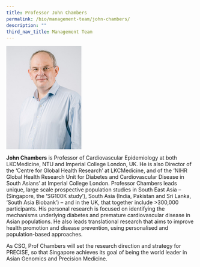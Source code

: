 ```yaml
---
title: Professor John Chambers
permalink: /bio/management-team/john-chambers/
description: ""
third_nav_title: Management Team
---
```

<img src="/images/Bio/Management%20Team/professor%20john%20chambers.jpg" align="center" style="width:200px">

**John Chambers** is Professor of Cardiovascular Epidemiology at both LKCMedicine, NTU and Imperial College London, UK. He is also Director of the ‘Centre for Global Health Research’ at LKCMedicine, and of the ‘NIHR Global Health Research Unit for Diabetes and Cardiovascular Disease in South Asians’ at Imperial College London. Professor Chambers leads unique, large scale prospective population studies in South East Asia – (Singapore, the ‘SG100K study’), South Asia (India, Pakistan and Sri Lanka, ‘South Asia Biobank’) – and in the UK, that together include &gt;300,000 participants. His personal research is focused on identifying the mechanisms underlying diabetes and premature cardiovascular disease in Asian populations. He also leads translational research that aims to improve health promotion and disease prevention, using personalised and population-based approaches.

As CSO, Prof Chambers will set the research direction and strategy for PRECISE, so that Singapore achieves its goal of being the world leader in Asian Genomics and Precision Medicine.